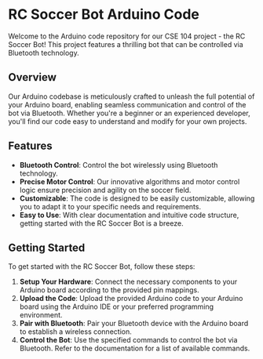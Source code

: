 # RC Soccer Bot Arduino Code

Welcome to the Arduino code repository for our CSE 104 project - the RC Soccer Bot! This project features a thrilling bot that can be controlled via Bluetooth technology.

## Overview

Our Arduino codebase is meticulously crafted to unleash the full potential of your Arduino board, enabling seamless communication and control of the bot via Bluetooth. Whether you're a beginner or an experienced developer, you'll find our code easy to understand and modify for your own projects.

## Features

- **Bluetooth Control**: Control the bot wirelessly using Bluetooth technology.
- **Precise Motor Control**: Our innovative algorithms and motor control logic ensure precision and agility on the soccer field.
- **Customizable**: The code is designed to be easily customizable, allowing you to adapt it to your specific needs and requirements.
- **Easy to Use**: With clear documentation and intuitive code structure, getting started with the RC Soccer Bot is a breeze.

## Getting Started

To get started with the RC Soccer Bot, follow these steps:

1. **Setup Your Hardware**: Connect the necessary components to your Arduino board according to the provided pin mappings.
2. **Upload the Code**: Upload the provided Arduino code to your Arduino board using the Arduino IDE or your preferred programming environment.
3. **Pair with Bluetooth**: Pair your Bluetooth device with the Arduino board to establish a wireless connection.
4. **Control the Bot**: Use the specified commands to control the bot via Bluetooth. Refer to the documentation for a list of available commands.






